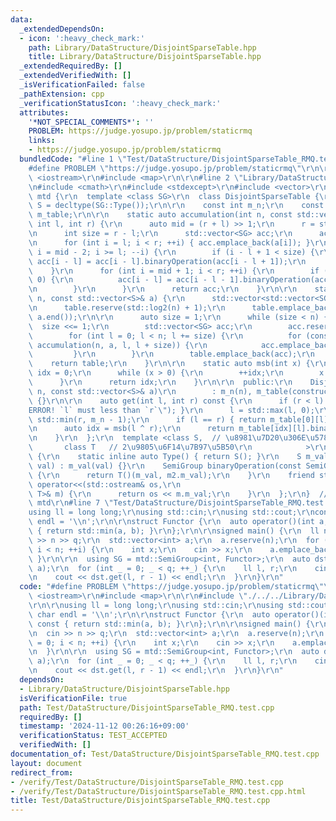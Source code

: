 ```yaml
---
data:
  _extendedDependsOn:
  - icon: ':heavy_check_mark:'
    path: Library/DataStructure/DisjointSparseTable.hpp
    title: Library/DataStructure/DisjointSparseTable.hpp
  _extendedRequiredBy: []
  _extendedVerifiedWith: []
  _isVerificationFailed: false
  _pathExtension: cpp
  _verificationStatusIcon: ':heavy_check_mark:'
  attributes:
    '*NOT_SPECIAL_COMMENTS*': ''
    PROBLEM: https://judge.yosupo.jp/problem/staticrmq
    links:
    - https://judge.yosupo.jp/problem/staticrmq
  bundledCode: "#line 1 \"Test/DataStructure/DisjointSparseTable_RMQ.test.cpp\"\n\
    #define PROBLEM \"https://judge.yosupo.jp/problem/staticrmq\"\r\n\r\n#include\
    \ <iostream>\r\n#include <map>\r\n\r\n#line 2 \"Library/DataStructure/DisjointSparseTable.hpp\"\
    \n#include <cmath>\r\n#include <stdexcept>\r\n#include <vector>\r\n\r\nnamespace\
    \ mtd {\r\n  template <class SG>\r\n  class DisjointSparseTable {\r\n    using\
    \ S = decltype(SG::Type());\r\n\r\n    const int m_n;\r\n    const std::vector<std::vector<SG>>\
    \ m_table;\r\n\r\n    static auto accumulation(int n, const std::vector<S>& a,\
    \ int l, int r) {\r\n      auto mid = (r + l) >> 1;\r\n      r = std::min(n, r);\r\
    \n      int size = r - l;\r\n      std::vector<SG> acc;\r\n      acc.reserve(size);\r\
    \n      for (int i = l; i < r; ++i) { acc.emplace_back(a[i]); }\r\n      for (int\
    \ i = mid - 2; i >= l; --i) {\r\n        if (i - l + 1 < size) {\r\n         \
    \ acc[i - l] = acc[i - l].binaryOperation(acc[i - l + 1]);\r\n        }\r\n  \
    \    }\r\n      for (int i = mid + 1; i < r; ++i) {\r\n        if (i - l - 1 >=\
    \ 0) {\r\n          acc[i - l] = acc[i - l - 1].binaryOperation(acc[i - l]);\r\
    \n        }\r\n      }\r\n      return acc;\r\n    }\r\n\r\n    static auto constructTable(int\
    \ n, const std::vector<S>& a) {\r\n      std::vector<std::vector<SG>> table;\r\
    \n      table.reserve(std::log2(n) + 1);\r\n      table.emplace_back(a.begin(),\
    \ a.end());\r\n\r\n      auto size = 1;\r\n      while (size < n) {\r\n      \
    \  size <<= 1;\r\n        std::vector<SG> acc;\r\n        acc.reserve(n);\r\n\
    \        for (int l = 0; l < n; l += size) {\r\n          for (const auto& x :\
    \ accumulation(n, a, l, l + size)) {\r\n            acc.emplace_back(x);\r\n \
    \         }\r\n        }\r\n        table.emplace_back(acc);\r\n      }\r\n  \
    \    return table;\r\n    }\r\n\r\n    static auto msb(int x) {\r\n      auto\
    \ idx = 0;\r\n      while (x > 0) {\r\n        ++idx;\r\n        x >>= 1;\r\n\
    \      }\r\n      return idx;\r\n    }\r\n\r\n  public:\r\n    DisjointSparseTable(int\
    \ n, const std::vector<S>& a)\r\n        : m_n(n), m_table(constructTable(n, a))\
    \ {}\r\n\r\n    auto get(int l, int r) const {\r\n      if (r < l) { throw std::runtime_error(\"\
    ERROR! `l` must less than `r`\"); }\r\n      l = std::max(l, 0);\r\n      r =\
    \ std::min(r, m_n - 1);\r\n      if (l == r) { return m_table[0][l].m_val; }\r\
    \n      auto idx = msb(l ^ r);\r\n      return m_table[idx][l].binaryOperation(m_table[idx][r]).m_val;\r\
    \n    }\r\n  };\r\n  template <class S,  // \u8981\u7D20\u306E\u578B\r\n     \
    \       class T   // 2\u9805\u6F14\u7B97\u5B50\r\n            >\r\n  struct SemiGroup\
    \ {\r\n    static inline auto Type() { return S(); }\r\n    S m_val;\r\n    SemiGroup(S\
    \ val) : m_val(val) {}\r\n    SemiGroup binaryOperation(const SemiGroup& m2) const\
    \ {\r\n      return T()(m_val, m2.m_val);\r\n    }\r\n    friend std::ostream&\
    \ operator<<(std::ostream& os,\r\n                                    const SemiGroup<S,\
    \ T>& m) {\r\n      return os << m.m_val;\r\n    }\r\n  };\r\n}  // namespace\
    \ mtd\r\n#line 7 \"Test/DataStructure/DisjointSparseTable_RMQ.test.cpp\"\n\r\n\
    using ll = long long;\r\nusing std::cin;\r\nusing std::cout;\r\nconstexpr char\
    \ endl = '\\n';\r\n\r\nstruct Functor {\r\n  auto operator()(int a, int b) const\
    \ { return std::min(a, b); }\r\n};\r\n\r\nsigned main() {\r\n  ll n, q;\r\n  cin\
    \ >> n >> q;\r\n  std::vector<int> a;\r\n  a.reserve(n);\r\n  for (int i = 0;\
    \ i < n; ++i) {\r\n    int x;\r\n    cin >> x;\r\n    a.emplace_back(x);\r\n \
    \ }\r\n\r\n  using SG = mtd::SemiGroup<int, Functor>;\r\n  auto dst = mtd::DisjointSparseTable<SG>(n,\
    \ a);\r\n  for (int _ = 0; _ < q; ++_) {\r\n    ll l, r;\r\n    cin >> l >> r;\r\
    \n    cout << dst.get(l, r - 1) << endl;\r\n  }\r\n}\r\n"
  code: "#define PROBLEM \"https://judge.yosupo.jp/problem/staticrmq\"\r\n\r\n#include\
    \ <iostream>\r\n#include <map>\r\n\r\n#include \"./../../Library/DataStructure/DisjointSparseTable.hpp\"\
    \r\n\r\nusing ll = long long;\r\nusing std::cin;\r\nusing std::cout;\r\nconstexpr\
    \ char endl = '\\n';\r\n\r\nstruct Functor {\r\n  auto operator()(int a, int b)\
    \ const { return std::min(a, b); }\r\n};\r\n\r\nsigned main() {\r\n  ll n, q;\r\
    \n  cin >> n >> q;\r\n  std::vector<int> a;\r\n  a.reserve(n);\r\n  for (int i\
    \ = 0; i < n; ++i) {\r\n    int x;\r\n    cin >> x;\r\n    a.emplace_back(x);\r\
    \n  }\r\n\r\n  using SG = mtd::SemiGroup<int, Functor>;\r\n  auto dst = mtd::DisjointSparseTable<SG>(n,\
    \ a);\r\n  for (int _ = 0; _ < q; ++_) {\r\n    ll l, r;\r\n    cin >> l >> r;\r\
    \n    cout << dst.get(l, r - 1) << endl;\r\n  }\r\n}\r\n"
  dependsOn:
  - Library/DataStructure/DisjointSparseTable.hpp
  isVerificationFile: true
  path: Test/DataStructure/DisjointSparseTable_RMQ.test.cpp
  requiredBy: []
  timestamp: '2024-11-12 00:26:16+09:00'
  verificationStatus: TEST_ACCEPTED
  verifiedWith: []
documentation_of: Test/DataStructure/DisjointSparseTable_RMQ.test.cpp
layout: document
redirect_from:
- /verify/Test/DataStructure/DisjointSparseTable_RMQ.test.cpp
- /verify/Test/DataStructure/DisjointSparseTable_RMQ.test.cpp.html
title: Test/DataStructure/DisjointSparseTable_RMQ.test.cpp
---
```

